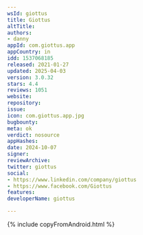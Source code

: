 ```yaml
---
wsId: giottus
title: Giottus
altTitle: 
authors:
- danny
appId: com.giottus.app
appCountry: in
idd: 1537068185
released: 2021-01-27
updated: 2025-04-03
version: 3.0.32
stars: 4.4
reviews: 1051
website: 
repository: 
issue: 
icon: com.giottus.app.jpg
bugbounty: 
meta: ok
verdict: nosource
appHashes: 
date: 2024-10-07
signer: 
reviewArchive: 
twitter: giottus
social:
- https://www.linkedin.com/company/giottus
- https://www.facebook.com/Giottus
features: 
developerName: giottus

---
```


{% include copyFromAndroid.html %}
